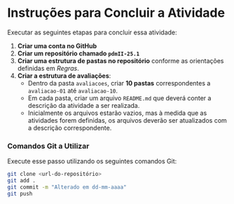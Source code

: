 # Instruções para Concluir a Atividade

Executar as seguintes etapas para concluir essa atividade:

1. **Criar uma conta no GitHub**
2. **Criar um repositório chamado `pdmII-25.1`**
3. **Criar uma estrutura de pastas no repositório** conforme as orientações definidas em *Regras*.
4. **Criar a estrutura de avaliações**:
   - Dentro da pasta `avaliacoes`, criar **10 pastas** correspondentes a `avaliacao-01` até `avaliacao-10`.
   - Em cada pasta, criar um arquivo `README.md` que deverá conter a descrição da atividade a ser realizada.
   - Inicialmente os arquivos estarão vazios, mas à medida que as atividades forem definidas, os arquivos deverão ser atualizados com a descrição correspondente.

### Comandos Git a Utilizar

Execute esse passo utilizando os seguintes comandos Git:

```bash
git clone <url-do-repositório>
git add .
git commit -m "Alterado em dd-mm-aaaa"
git push
